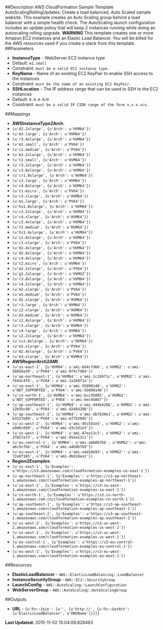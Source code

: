 ##Description
AWS CloudFormation Sample Template AutoScalingRollingUpdates: Create a load balanced, Auto Scaled sample website. This example creates an Auto Scaling group behind a load balancer with a simple health check. The AutoScaling launch configuration includes an update policy that will keep 2 instances running while doing an autoscaling rolling upgrade. **WARNING** This template creates one or more Amazon EC2  instances and an Elastic Load Balancer. You will be billed for the AWS resources used if you create a stack from this template.
##Parameters
 * **InstanceType** - WebServer EC2 instance type
  * Default: `m1.small`
  * Constraint: `must be a valid EC2 instance type.`
 * **KeyName** - Name of an existing EC2 KeyPair to enable SSH access to the instances
  * Constraint: `must be the name of an existing EC2 KeyPair.`
 * **SSHLocation** - The IP address range that can be used to SSH to the EC2 instances
  * Default: `0.0.0.0/0`
  * Constraint: `must be a valid IP CIDR range of the form x.x.x.x/x.`


##Mappings
 * **AWSInstanceType2Arch**:
  * `(u'd2.2xlarge', {u'Arch': u'HVM64'})`
  * `(u'm3.large', {u'Arch': u'HVM64'})`
  * `(u'r3.4xlarge', {u'Arch': u'HVM64'})`
  * `(u'm1.small', {u'Arch': u'PV64'})`
  * `(u'c1.medium', {u'Arch': u'PV64'})`
  * `(u'm3.2xlarge', {u'Arch': u'HVM64'})`
  * `(u't2.small', {u'Arch': u'HVM64'})`
  * `(u'r3.2xlarge', {u'Arch': u'HVM64'})`
  * `(u'c3.8xlarge', {u'Arch': u'HVM64'})`
  * `(u'cr1.8xlarge', {u'Arch': u'HVM64'})`
  * `(u'c3.large', {u'Arch': u'HVM64'})`
  * `(u'c4.8xlarge', {u'Arch': u'HVM64'})`
  * `(u't1.micro', {u'Arch': u'PV64'})`
  * `(u'c3.xlarge', {u'Arch': u'HVM64'})`
  * `(u'm1.large', {u'Arch': u'PV64'})`
  * `(u'hs1.8xlarge', {u'Arch': u'HVM64'})`
  * `(u'c3.2xlarge', {u'Arch': u'HVM64'})`
  * `(u'c4.xlarge', {u'Arch': u'HVM64'})`
  * `(u'c3.4xlarge', {u'Arch': u'HVM64'})`
  * `(u't2.medium', {u'Arch': u'HVM64'})`
  * `(u'hi1.4xlarge', {u'Arch': u'HVM64'})`
  * `(u'i2.8xlarge', {u'Arch': u'HVM64'})`
  * `(u'c1.xlarge', {u'Arch': u'PV64'})`
  * `(u'd2.4xlarge', {u'Arch': u'HVM64'})`
  * `(u'd2.8xlarge', {u'Arch': u'HVM64'})`
  * `(u'c4.4xlarge', {u'Arch': u'HVM64'})`
  * `(u't2.micro', {u'Arch': u'HVM64'})`
  * `(u'm2.2xlarge', {u'Arch': u'PV64'})`
  * `(u'g2.2xlarge', {u'Arch': u'HVMG2'})`
  * `(u'r3.8xlarge', {u'Arch': u'HVM64'})`
  * `(u'c4.2xlarge', {u'Arch': u'HVM64'})`
  * `(u'm2.xlarge', {u'Arch': u'PV64'})`
  * `(u'm1.medium', {u'Arch': u'PV64'})`
  * `(u'd2.xlarge', {u'Arch': u'HVM64'})`
  * `(u'r3.large', {u'Arch': u'HVM64'})`
  * `(u'i2.xlarge', {u'Arch': u'HVM64'})`
  * `(u'm3.medium', {u'Arch': u'HVM64'})`
  * `(u'i2.4xlarge', {u'Arch': u'HVM64'})`
  * `(u'r3.xlarge', {u'Arch': u'HVM64'})`
  * `(u'c4.large', {u'Arch': u'HVM64'})`
  * `(u'i2.2xlarge', {u'Arch': u'HVM64'})`
  * `(u'cc2.8xlarge', {u'Arch': u'HVM64'})`
  * `(u'm1.xlarge', {u'Arch': u'PV64'})`
  * `(u'm2.4xlarge', {u'Arch': u'PV64'})`
  * `(u'm3.xlarge', {u'Arch': u'HVM64'})`
 * **AWSRegionArch2AMI**:
  * `(u'us-east-1', {u'HVM64': u'ami-0d4cfd66', u'HVMG2': u'ami-5b05ba30', u'PV64': u'ami-0f4cfd64'})`
  * `(u'ap-northeast-1', {u'HVM64': u'ami-1c1b9f1c', u'HVMG2': u'ami-f644c4f6', u'PV64': u'ami-1a1b9f1a'})`
  * `(u'sa-east-1', {u'HVM64': u'ami-55098148', u'HVMG2': u'NOT_SUPPORTED', u'PV64': u'ami-5b098146'})`
  * `(u'cn-north-1', {u'HVM64': u'ami-bcc45885', u'HVMG2': u'NOT_SUPPORTED', u'PV64': u'ami-bec45887'})`
  * `(u'ap-southeast-1', {u'HVM64': u'ami-d44b4286', u'HVMG2': u'ami-12b5bc40', u'PV64': u'ami-d24b4280'})`
  * `(u'ap-southeast-2', {u'HVM64': u'ami-db7b39e1', u'HVMG2': u'ami-b3337e89', u'PV64': u'ami-ef7b39d5'})`
  * `(u'us-west-2', {u'HVM64': u'ami-d5c5d1e5', u'HVMG2': u'ami-a9d6c099', u'PV64': u'ami-d3c5d1e3'})`
  * `(u'us-west-1', {u'HVM64': u'ami-87ea13c3', u'HVMG2': u'ami-37827a73', u'PV64': u'ami-85ea13c1'})`
  * `(u'eu-central-1', {u'HVM64': u'ami-a6b0b7bb', u'HVMG2': u'ami-a6c9cfbb', u'PV64': u'ami-a4b0b7b9'})`
  * `(u'eu-west-1', {u'HVM64': u'ami-e4d18e93', u'HVMG2': u'ami-72a9f105', u'PV64': u'ami-d6d18ea1'})`
 * **Region2Examples**:
  * `(u'us-east-1', {u'Examples': u'https://s3.amazonaws.com/cloudformation-examples-us-east-1'})`
  * `(u'ap-northeast-1', {u'Examples': u'https://s3-ap-northeast-1.amazonaws.com/cloudformation-examples-ap-northeast-1'})`
  * `(u'sa-east-1', {u'Examples': u'https://s3-sa-east-1.amazonaws.com/cloudformation-examples-sa-east-1'})`
  * `(u'cn-north-1', {u'Examples': u'https://s3.cn-north-1.amazonaws.com.cn/cloudformation-examples-cn-north-1'})`
  * `(u'ap-southeast-1', {u'Examples': u'https://s3-ap-southeast-1.amazonaws.com/cloudformation-examples-ap-southeast-1'})`
  * `(u'ap-southeast-2', {u'Examples': u'https://s3-ap-southeast-2.amazonaws.com/cloudformation-examples-ap-southeast-2'})`
  * `(u'us-west-2', {u'Examples': u'https://s3-us-west-2.amazonaws.com/cloudformation-examples-us-west-2'})`
  * `(u'us-west-1', {u'Examples': u'https://s3-us-west-1.amazonaws.com/cloudformation-examples-us-west-1'})`
  * `(u'eu-central-1', {u'Examples': u'https://s3-eu-central-1.amazonaws.com/cloudformation-examples-eu-central-1'})`
  * `(u'eu-west-1', {u'Examples': u'https://s3-eu-west-1.amazonaws.com/cloudformation-examples-eu-west-1'})`


##Resources
 * **ElasticLoadBalancer** - `AWS::ElasticLoadBalancing::LoadBalancer`
 * **InstanceSecurityGroup** - `AWS::EC2::SecurityGroup`
 * **LaunchConfig** - `AWS::AutoScaling::LaunchConfiguration`
 * **WebServerGroup** - `AWS::AutoScaling::AutoScalingGroup`


##Outputs
 * **URL** - `{u'Fn::Join': [u'', [u'http://', {u'Fn::GetAtt': [u'ElasticLoadBalancer', u'DNSName']}]]}`


**Last Updated:** 2015-11-02 15:04:09.828463
